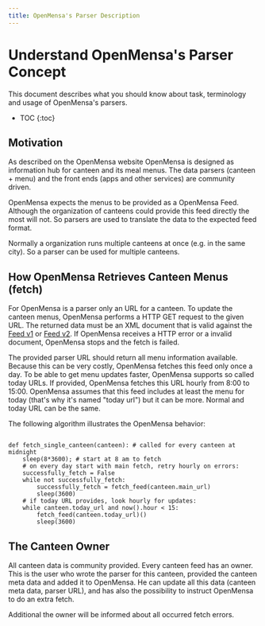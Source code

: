 ```yaml
---
title: OpenMensa's Parser Description
---
```


# Understand OpenMensa's Parser Concept

This document describes what you should know about task, terminology and usage of OpenMensa's parsers.

* TOC
{:toc}


## Motivation

As described on the OpenMensa website OpenMensa is designed as information hub for canteen and its meal menus. The data parsers (canteen + menu) and the front ends (apps and other services) are community driven.

OpenMensa expects the menus to be provided as a OpenMensa Feed. Although the organization of canteens could provide this feed directly the most will not. So parsers are used to translate the data to the expected feed format.

Normally a organization runs multiple canteens at once (e.g. in the same city). So a parser can be used for multiple canteens.


## How OpenMensa Retrieves Canteen Menus (fetch)

For OpenMensa is a parser only an URL for a canteen. To update the canteen menus, OpenMensa performs a HTTP GET request to the given URL. The returned data must be an XML document that is valid against the [Feed v1](/feed/v1/) or [Feed v2](/feed/v2/). If OpenMensa receives a HTTP error or a invalid document, OpenMensa stops and the fetch is failed.

The provided parser URL should return all menu information available. Because this can be very costly, OpenMensa fetches this feed only once a day. To be able to get menu updates faster, OpenMensa supports so called today URLs. If provided, OpenMensa fetches this URL hourly from 8:00 to 15:00. OpenMensa assumes that this feed includes at least the menu for today (that's why it's named "today url") but it can be more. Normal and today URL can be the same.

The following algorithm illustrates the OpenMensa behavior:

<pre class="highlight"><code class="CodeRay language-python">
def fetch_single_canteen(canteen): # called for every canteen at midnight
    sleep(8*3600); # start at 8 am to fetch
    # on every day start with main fetch, retry hourly on errors:
    successfully_fetch = False
    while not successfully_fetch:
        successfully_fetch = fetch_feed(canteen.main_url)
        sleep(3600)
    # if today URL provides, look hourly for updates:
    while canteen.today_url and now().hour < 15:
        fetch_feed(canteen.today_url)()
        sleep(3600)
</code></pre>


## The Canteen Owner

All canteen data is community provided. Every canteen feed has an owner. This is the user who wrote the parser for this canteen, provided the canteen meta data and added it to OpenMensa. He can update all this data (canteen meta data, parser URL), and has also the possibility to instruct OpenMensa to do an extra fetch.

Additional the owner will be informed about all occurred fetch errors.
